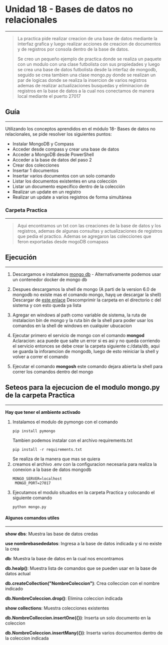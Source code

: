 # Unidad 18 - Bases de datos no relacionales
----
>La practica pide realizar creacion de una base de datos mediante la interfaz grafica y luego realizar acciones de creacion de documentos y de registros por consola dentro de la base de datos.
>
>Se creo un pequeño ejemplo de practica donde se realiza un paquete con un modulo con una clase futbolista con sus propiedades y luego se crea una base de datos futbolista desde la interfaz de mongodb, seguido se crea tambien una clase mongo.py donde se realizan un par de logicas donde se realiza la insercion de varios registros ademas de realizar actualizaciones busquedas y eliminacion de registros en la base de datos a la cual nos conectamos de manera local mediante el puerto 27017

## Guía
---
Utilizando los conceptos aprendidos en el módulo 18- Bases de datos
no relacionales, se pide resolver los siguientes puntos:

* Instalar MongoDB y Compass
* Acceder desde compass y crear una base de datos
* Acceder a MongoDB desde PowerShell
* Acceder a la base de datos del paso 2
* Crear dos colecciones
* Insertar 1 documentos
* Insertar varios documentos con un solo comando
* Listar los documentos existentes en una colección
* Listar un documento específico dentro de la colección
* Realizar un update en un registro
* Realizar un update a varios registros de forma simultánea


### Carpeta Practica
----
>Aqui encontramos un txt con las creaciones de la base de datos y los registros, ademas de algunas consultas y actualizaciones de registros que pedia el practico. Ademas se agregaron las colecciones que feron exportadas desde mogoDB comapass

## Ejecución
----
1) Descargamos e instalamos [mongo db](https://www.mongodb.com/try/download/community) - Alternativamente podemos usar un contenedor docker de mongo db
2) Despues descargamos la shell de mongo (A parti de la version 6.0 de mongodb no existe mas el comando mongo, hayq ue descargar la shell)
   Descargar de [este enlace](https://www.mongodb.com/try/download/shell)
   Descomprimir la carpeta en el directorio c del sistema y con esto queda ya lista

3) Agregar en windows al path como variable de sistema, la ruta de instalacion bin de mongo y la ruta bin de la shell para poder usar los comandos en la shell de windows en cualquier ubucacion
4) Ejecutar primero el servicio de mongo con el comando **mongod**
   Aclaracion: aca puede que salte un error si es asi y no queda corriendo el servicio entonces se debe crear la carpeta siguiente c:/data/db, aqui se guarda la inforamcion de mongodb, luego de esto reiniciar la shell y volver a correr el comando
5) Ejecutar el comando **mongosh** este comando dejara abierta la shell para correr los comandos dentro del mongo

## Seteos para la ejecucion de el modulo mongo.py de la carpeta Practica
----
**Hay que tener el ambiente activado**

1) Instalamos el modulo de pymongo con el comando
   ~~~
   pip install pymongo
   ~~~
   Tambien podemos instalar con el archivo requirements.txt
   ~~~
   pip install -r requirements.txt
   ~~~
   Se realiza de la manera que mas se quiera
2) creamos el archivo .env con la configuracion necesaria para realiza la conexion a la base de datos mongodb
   ~~~
   MONGO_SERVER=localhost
    MONGO_PORT=27017
   ~~~
3) Ejecutamos el modulo situados en la carpeta Practica y colocando el siguiente comando
   ~~~
   python mongo.py
   ~~~

#### Algunos comandos utiles
---
**show dbs**: Muestra las base de datos credas

**use nombrebasededatos**: Ingresa a la base de datos indicada y si no existe la crea

**db**: Muestra la base de datos en la cual nos encontramos

**db.healp()**: Muestra lista de comandos que se pueden usar en la base de datos actual

**db.createCollection("NombreColeccion")**: Crea colleccion con el nombre indicado

**db.NombreColeccion.drop()**: Elimina coleccion indicada

**show collections**: Muestra colecciones existentes

**db.NombreColleccion.insertOne({})**: Inserta un solo documento en la coleccion

**db.NombreColeccion.insertMany({})**: Inserta varios documentos dentro de la coleccion indicada
